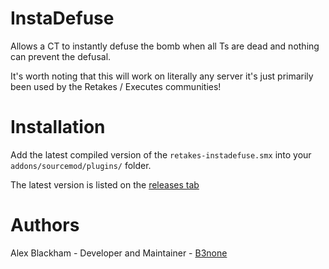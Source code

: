# InstaDefuse
Allows a CT to instantly defuse the bomb when all Ts are dead and nothing can prevent the defusal.

It's worth noting that this will work on literally any server it's just primarily been used by the Retakes / Executes communities!

# Installation
Add the latest compiled version of the `retakes-instadefuse.smx` into your `addons/sourcemod/plugins/` folder.

The latest version is listed on the [releases tab](https://github.com/b3none/retakes-instadefuse/releases)

# Authors
Alex Blackham - Developer and Maintainer - [B3none](https://github.com/b3none/)
